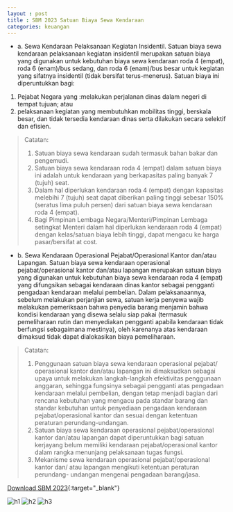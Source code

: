 ```yaml
---
layout : post
title : SBM 2023 Satuan Biaya Sewa Kendaraan
categories: keuangan
---
```


- a. Sewa Kendaraan Pelaksanaan Kegiatan Insidentil. Satuan biaya sewa kendaraan pelaksanaan kegiatan insidentil merupakan satuan biaya yang digunakan untuk kebutuhan biaya sewa kendaraan roda 4 (empat), roda 6 (enam)/bus sedang, dan roda 6 (enam)/bus besar untuk kegiatan yang sifatnya insidentil (tidak bersifat terus-menerus). Satuan biaya ini diperuntukkan bagi:
1) Pejabat Negara yang :melakukan perjalanan dinas dalam negeri di tempat tujuan; atau
2) pelaksanaan kegiatan yang membutuhkan mobilitas tinggi, berskala besar, dan tidak tersedia kendaraan dinas serta dilakukan secara selektif dan efisien.

> Catatan:
> 1. Satuan biaya sewa kendaraan sudah termasuk bahan bakar dan pengemudi.
> 2. Satuan biaya sewa kendaraan roda 4 (empat) dalam satuan biaya ini adalah untuk kendaraan yang berkapasitas paling banyak 7 (tujuh) seat.
> 3. Dalam hal diperlukan kendaraan roda 4 (empat) dengan kapasitas melebihi 7 (tujuh) seat dapat diberikan paling tinggi sebesar 150% (seratus lima puluh persen) dari satuan biaya sewa kendaraan roda 4 (empat).
> 4. Bagi Pimpinan Lembaga Negara/Menteri/Pimpinan Lembaga setingkat Menteri dalam hal diperlukan kendaraan roda 4 (empat) dengan kelas/satuan biaya lebih tinggi, dapat mengacu ke harga pasar/bersifat at cost.

- b. Sewa Kendaraan Operasional Pejabat/Operasional Kantor dan/atau Lapangan. Satuan biaya sewa kendaraan operasional pejabat/operasional kantor dan/atau lapangan merupakan satuan biaya yang digunakan untuk kebutuhan biaya sewa kendaraan roda 4 (empat) yang difungsikan sebagai kendaraan dinas kantor sebagai pengganti pengadaan kendaraan melalui pembelian. Dalam pelaksanaannya, sebelum melakukan perjanjian sewa, satuan kerja penyewa wajib melakukan pemeriksaan bahwa penyedia barang menjamin bahwa kondisi kendaraan yang disewa selalu siap pakai (termasuk pemeliharaan rutin dan menyediakan pengganti apabila kendaraan tidak berfungsi sebagaimana mestinya), oleh karenanya atas kendaraan dimaksud tidak dapat dialokasikan biaya pemeliharaan.

> Catatan:
> 1. Penggunaan satuan biaya sewa kendaraan operasional pejabat/ operasional kantor dan/atau lapangan ini dimaksudkan sebagai upaya untuk melakukan langkah-langkah efektivitas penggunaan anggaran, sehingga fungsinya sebagai pengganti atas pengadaan kendaraan melalui pembelian, dengan tetap menjadi bagian dari rencana kebutuhan yang mengacu pada standar barang dan standar kebutuhan untuk penyediaan pengadaan kendaraan pejabat/operasional kantor dan sesuai dengan ketentuan peraturan perundang-undangan.
> 2. Satuan biaya sewa kendaraan operasional pejabat/operasional kantor dan/atau lapangan dapat diperuntukkan bagi satuan kerjayang belum memiliki kendaraan pejabat/operasional kantor dalam rangka menunjang pelaksanaan tugas fungsi.
> 3. Mekanisme sewa kendaraan operasional pejabat/operasional kantor dan/ atau lapangan mengikuti ketentuan peraturan perundang- undangan mengenai pengadaan barang/jasa.


[Download SBM 2023](https://f005.backblazeb2.com/file/SBM2023/SBM_2023.pdf){:target="_blank"}

![h1](https://f005.backblazeb2.com/file/SBM2023/SBM_2023_page-0035.jpg)
![h2](https://f005.backblazeb2.com/file/SBM2023/SBM_2023_page-0036.jpg)
![h3](https://f005.backblazeb2.com/file/SBM2023/SBM_2023_page-0037.jpg)